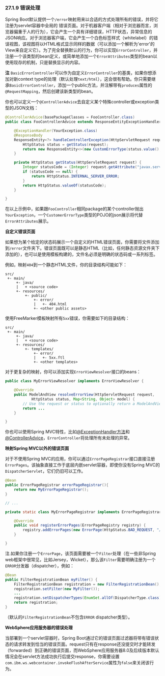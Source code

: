 ### 27.1.9 错误处理

Spring Boot默认提供一个`/error`映射用来以合适的方式处理所有的错误，并将它注册为servlet容器中全局的
错误页面。对于机器客户端（相对于浏览器而言，浏览器偏重于人的行为），它会产生一个具有详细错误，HTTP状态，异常信息的JSON响应。对于浏览器客户端，它会产生一个白色标签样式（whitelabel）的错误视图，该视图将以HTML格式显示同样的数据（可以添加一个解析为'error'的View来自定义它）。为了完全替换默认的行为，你可以实现`ErrorController`，并注册一个该类型的bean定义，或简单地添加一个`ErrorAttributes`类型的bean以使用现存的机制，只是替换显示的内容。

**注** `BasicErrorController`可以作为自定义`ErrorController`的基类，如果你想添加对新context type的处理（默认处理`text/html`），这会很有帮助。你只需要继承`BasicErrorController`，添加一个public方法，并注解带有`produces`属性的`@RequestMapping`，然后创建该新类型的bean。

你也可以定义一个`@ControllerAdvice`去自定义某个特殊controller或exception类型的JSON文档：
```java
@ControllerAdvice(basePackageClasses = FooController.class)
public class FooControllerAdvice extends ResponseEntityExceptionHandler {

    @ExceptionHandler(YourException.class)
    @ResponseBody
    ResponseEntity<?> handleControllerException(HttpServletRequest request, Throwable ex) {
        HttpStatus status = getStatus(request);
        return new ResponseEntity<>(new CustomErrorType(status.value(), ex.getMessage()), status);
    }

    private HttpStatus getStatus(HttpServletRequest request) {
        Integer statusCode = (Integer) request.getAttribute("javax.servlet.error.status_code");
        if (statusCode == null) {
            return HttpStatus.INTERNAL_SERVER_ERROR;
        }
        return HttpStatus.valueOf(statusCode);
    }

}
```
在以上示例中，如果跟`FooController`相同package的某个controller抛出`YourException`，一个`CustomerErrorType`类型的POJO的json展示将代替`ErrorAttributes`展示。

**自定义错误页面**

如果想为某个给定的状态码展示一个自定义的HTML错误页面，你需要将文件添加到`/error`文件夹下。错误页面既可以是静态HTML（比如，任何静态资源文件夹下添加的），也可以是使用模板构建的，文件名必须是明确的状态码或一系列标签。

例如，映射`404`到一个静态HTML文件，你的目录结构可能如下：
```properties
src/
 +- main/
     +- java/
     |   + <source code>
     +- resources/
         +- public/
             +- error/
             |   +- 404.html
             +- <other public assets>
```
使用FreeMarker模板映射所有`5xx`错误，你需要如下的目录结构：
```properties
src/
 +- main/
     +- java/
     |   + <source code>
     +- resources/
         +- templates/
             +- error/
             |   +- 5xx.ftl
             +- <other templates>
```
对于更复杂的映射，你可以添加实现`ErrorViewResolver`接口的beans：
```java
public class MyErrorViewResolver implements ErrorViewResolver {

    @Override
    public ModelAndView resolveErrorView(HttpServletRequest request,
            HttpStatus status, Map<String, Object> model) {
        // Use the request or status to optionally return a ModelAndView
        return ...
    }

}
```
你也可以使用Spring MVC特性，比如[@ExceptionHandler方法](http://docs.spring.io/spring/docs/4.3.3.RELEASE/spring-framework-reference/htmlsingle/#mvc-exceptionhandlers)和[@ControllerAdvice](http://docs.spring.io/spring/docs/4.3.3.RELEASE/spring-framework-reference/htmlsingle/#mvc-ann-controller-advice)，`ErrorController`将处理所有未处理的异常。

**映射Spring MVC以外的错误页面**

对于不使用Spring MVC的应用，你可以通过`ErrorPageRegistrar`接口直接注册`ErrorPages`。该抽象直接工作于底层内嵌servlet容器，即使你没有Spring MVC的`DispatcherServlet`，它们仍旧可以工作。
```java
@Bean
public ErrorPageRegistrar errorPageRegistrar(){
    return new MyErrorPageRegistrar();
}

// ...

private static class MyErrorPageRegistrar implements ErrorPageRegistrar {

    @Override
    public void registerErrorPages(ErrorPageRegistry registry) {
        registry.addErrorPages(new ErrorPage(HttpStatus.BAD_REQUEST, "/400"));
    }

}
```
注.如果你注册一个`ErrorPage`，该页面需要被一个`Filter`处理（在一些非Spring web框架中很常见，比如Jersey，Wicket），那么该`Filter`需要明确注册为一个`ERROR`分发器（dispatcher），例如：
```java
@Bean
public FilterRegistrationBean myFilter() {
    FilterRegistrationBean registration = new FilterRegistrationBean();
    registration.setFilter(new MyFilter());
    ...
    registration.setDispatcherTypes(EnumSet.allOf(DispatcherType.class));
    return registration;
}
```
（默认的`FilterRegistrationBean`不包含`ERROR` dispatcher类型）。

**WebSphere应用服务器的错误处理**

当部署到一个servlet容器时，Spring Boot通过它的错误页面过滤器将带有错误状态的请求转发到恰当的错误页面。request只有在response还没提交时才能转发（forwarded）到正确的错误页面，而WebSphere应用服务器8.0及后续版本默认情况会在servlet方法成功执行后提交response，你需要设置`com.ibm.ws.webcontainer.invokeFlushAfterService`属性为`false`来关闭该行为。
